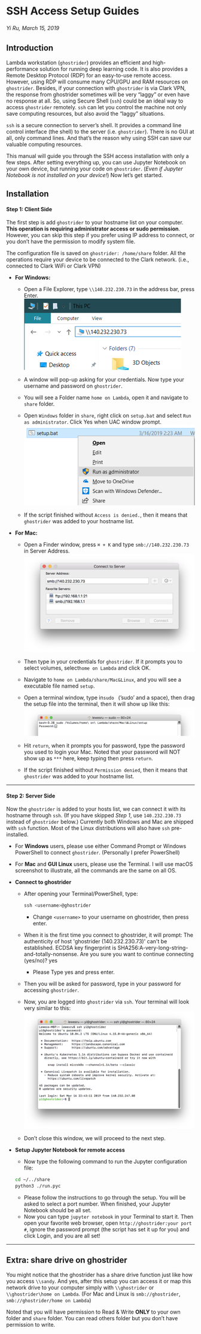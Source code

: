 # SSH Access Setup Guides
###### Yi Ru, March 15, 2019

## Introduction
Lambda workstation (`ghostrider`) provides an efficient and high-performance solution for running deep learning code. It is also provides a Remote Desktop Protocol (RDP) for an easy-to-use remote access. However, using RDP will consume many CPU/GPU and RAM resources on `ghostrider`. Besides, if your connection with `ghostrider` is via Clark VPN, the response from ghostrider sometimes will be very “laggy” or even have no response at all. So, using Secure Shell (`ssh`) could be an ideal way to access `ghostrider` remotely. `ssh` can let you control the machine not only save computing resources, but also avoid the “laggy” situations. 

`ssh` is a secure connection to server’s shell. It provides a command line control interface (the shell) to the server (i.e. `ghostrider`). There is no GUI at all, only command lines. And that’s the reason why using SSH can save our valuable computing resources. 

This manual will guide you through the SSH access installation with only a few steps. After setting everything up, you can use Jupyter Notebook on your own device, but running your code on `ghostrider`. (*Even if Jupyter Notebook is not installed on your device!*)
Now let’s get started.

## Installation
#### Step 1: Client Side
The first step is add `ghostrider` to your hostname list on your computer. **This operation is requiring administrator access or sudo permission**. However, you can skip this step if you prefer using IP address to connect, or you don’t have the permission to modify system file. 

The configuration file is saved on `ghostrider: /home/share` folder. All the operations require your device to be connected to the Clark network. (i.e., connected to Clark WiFi or Clark VPN)

* **For Windows:**
	* Open a File Explorer, type `\\140.232.230.73` in the address bar, press Enter.
	![](pic/1.png)

	* A window will pop-up asking for your credentials. Now type your username and password on `ghostrider`. 
	* You will see a Folder name `home on Lambda`, open it and navigate to `share` folder.
	* Open `Windows` folder in `share`, right click on `setup.bat` and select `Run as administrator`. Click Yes when UAC window prompt.
	![](pic/2.png)
	* If the script finished without `Access is denied.`, then it means that `ghostrider` was added to your hostname list.   
		  

* **For Mac:**
	* Open a Finder window, press `⌘ + K` and type `smb://140.232.230.73` in Server Address. 
	![](pic/mac1.png)
	* Then type in your credentials for `ghostrider`. If it prompts you to select volumes, select`home on Lambda` and click OK.
	* Navigate to `home on Lambda/share/Mac&Linux`, and you will see a executable file named `setup`.
	* Open a terminal window, type in`sudo ` (’sudo’ and a space), then drag the setup file into the terminal, then it will show up like this:
	![](pic/mac2.png)

	* Hit `return`, when it prompts you for password, type the password you used to login your Mac. Noted that your password will NOT show up as `***` here, keep typing then press `return`.
	* If the script finished without `Permission denied`, then it means that `ghostrider` was added to your hostname list. 
---- 

#### Step 2: Server Side
Now the `ghostrider` is added to your hosts list, we can connect it with its hostname through `ssh`. (If you have skipped *Step 1*, use `140.232.230.73` instead of `ghostrider` below.) Currently both Windows and Mac are shipped with `ssh` function. Most of the Linux distributions will also have `ssh` pre-installed. 
* For **Windows** users, please use either Command Prompt or Windows PowerShell to connect `ghostrider`. (Personally I prefer PowerShell)
* For **Mac** and **GUI Linux** users, please use the Terminal. 
I will use macOS screenshot to illustrate, all the commands are the same on all OS.

* **Connect to ghostrider**
	* After opening your Terminal/PowerShell, type:
		```js
		ssh <username>@ghostrider
		```
		* Change `<username>` to your username on ghostrider, then press enter.

	* When it is the first time you connect to ghostrider, it will prompt:
			The authenticity of host 'ghostrider (140.232.230.73)' can't be established. 
			ECDSA key fingerprint is SHA256:A-very-long-string-and-totally-nonsense.
			Are you sure you want to continue connecting (yes/no)? yes
		* Please Type yes and press enter.
	* Then you will be asked for password, type in your password for accessing `ghostrider`. 
	* Now, you are logged into `ghostrider` via `ssh`. Your terminal will look very similar to this:
		![](pic/mac3.png)
	*  Don’t close this window, we will proceed to the next step.   
		  

* **Setup Jupyter Notebook for remote access**
	* Now type the following command to run the Jupyter configuration file:
	```bash
	cd ~/../share
	python3 ./run.pyc
	```
	* Please follow the instructions to go through the setup. You will be asked to select a port number. When finished, your Jupyter Notebook should be all set.
	* Now you can type `jupyter notebook` in your Terminal to start it. Then open your favorite web browser, open `http://ghostrider:your port #`, ignore the password prompt (the script has set it up for you) and click Login, and you are all set!
---- 
## Extra: share drive on ghostrider
You might notice that the ghostrider has a share drive function just like how you access `\\sandy`. And yes, after this setup you can access it or map this network drive to your computer simply with `\\ghostrider` or `\\ghostrider\home on Lambda`. (For Mac and Linux is `smb://ghostrider`, `smb://ghostrider/home on Lambda`)

Noted that you will have permission to Read & Write **ONLY** to your own folder and `share` folder. You can read others folder but you don’t have permission to write.
